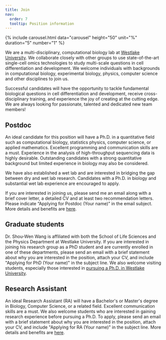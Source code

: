 ```yaml
---
title: Join
nav:
  order: 7
  tooltip: Position information
---
```


{% include carousel.html data="carousel" height="50" unit="%" duration="5" number="1" %}

We are a multi-disciplinary, computational biology lab at [Westlake University](https://en.westlake.edu.cn/faculty/shouwen-wang.html). We collaborate closely with other groups to use state-of-the-art single-cell omics technologies to study multi-scale questions in cell differentiation and development. We welcome individuals with backgrounds in computational biology, experimental biology, physics, computer science and other disciplines to join us. 

Successful candidates will have the opportunity to tackle fundamental biological questions in cell differentiation and development, receive cross-disciplinary training, and experience the joy of creating at the cutting edge. We are always looking for passionate, talented and dedicated new team members! 

## Postdoc

An ideal candidate for this position will have a Ph.D. in a quantitative field such as computational biology, statistics physics, computer science, or applied mathematics. Excellent programming and communication skills are a must. Experience in the analysis of high-throughput sequencing data is highly desirable. Outstanding candidates with a strong quantitative background but limited experience in biology may also be considered.

We have also established a wet lab and are interested in bridging the gap between dry and wet lab research. Candidates with a Ph.D. in biology and substantial wet lab experience are encouraged to apply. 

If you are interested in joining us, please send me an email along with a brief cover letter, a detailed CV and at least two recommendation letters. Please indicate “Applying for Postdoc (Your name)” in the email subject. More details and benefits are [here](/pdfs/Shouwen_jobs.pdf).

## Graduate students

Dr. Shou-Wen Wang is affiliated with both the School of Life Sciences and the Physics Department at Westlake University. If you are interested in joining his research group as a PhD student and are currently enrolled in one of these departments, please send an email with a brief statement about why you are interested in the position, attach your CV, and include "Applying for PhD (Your name)" in the subject line. We also welcome visiting students, especially those interested in [pursuing a Ph.D. in Westlake University](https://www.westlake.edu.cn/admissions_aid/graduate/).

## Research Assistant

An ideal Research Assistant (RA) will have a Bachelor's or Master's degree in Biology, Computer Science, or a related field. Excellent communication skills are a must. We also welcome students who are interested in gaining research experience before pursuing a Ph.D. To apply, please send an email with a brief statement about why you are interested in the position, attach your CV, and include "Applying for RA (Your name)" in the subject line. More details and benefits are [here](/pdfs/Shouwen_jobs.pdf).
